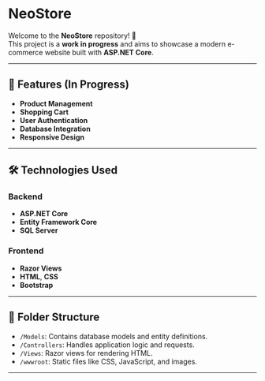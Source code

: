 # NeoStore

Welcome to the **NeoStore** repository! 🚀  
This project is a **work in progress** and aims to showcase a modern e-commerce website built with **ASP.NET Core**.

---

## 🎯 Features (In Progress)

- **Product Management**  
- **Shopping Cart**  
- **User Authentication**  
- **Database Integration**  
- **Responsive Design**

---

## 🛠️ Technologies Used

### Backend
- **ASP.NET Core**
- **Entity Framework Core**
- **SQL Server**

### Frontend
- **Razor Views**
- **HTML**, **CSS**
- **Bootstrap**

---

## 📂 Folder Structure
- `/Models`: Contains database models and entity definitions.
- `/Controllers`: Handles application logic and requests.
- `/Views`: Razor views for rendering HTML.
- `/wwwroot`: Static files like CSS, JavaScript, and images.

---
